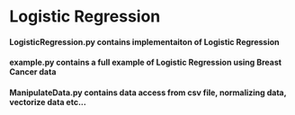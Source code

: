 # Logistic Regression

#### LogisticRegression.py contains implementaiton of Logistic Regression

#### example.py contains a full example of Logistic Regression using Breast Cancer data

#### ManipulateData.py contains data access from csv file, normalizing data, vectorize data etc...


